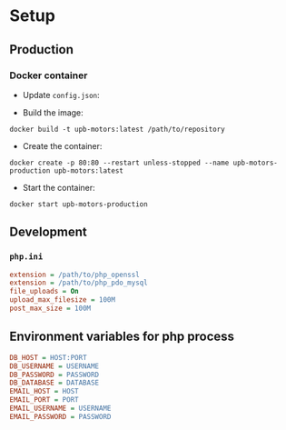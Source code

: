 # Setup

## Production

### Docker container

- Update `config.json`:

- Build the image:

```shell
docker build -t upb-motors:latest /path/to/repository
```

- Create the container:

```shell
docker create -p 80:80 --restart unless-stopped --name upb-motors-production upb-motors:latest
```

- Start the container:

```shell
docker start upb-motors-production
```

## Development
### `php.ini`

```ini
extension = /path/to/php_openssl
extension = /path/to/php_pdo_mysql
file_uploads = On
upload_max_filesize = 100M
post_max_size = 100M
```

## Environment variables for php process

```ini
DB_HOST = HOST:PORT
DB_USERNAME = USERNAME
DB_PASSWORD = PASSWORD
DB_DATABASE = DATABASE
EMAIL_HOST = HOST
EMAIL_PORT = PORT
EMAIL_USERNAME = USERNAME
EMAIL_PASSWORD = PASSWORD
```